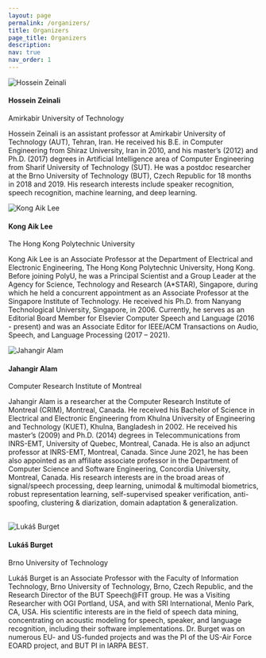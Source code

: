 ```yaml
---
layout: page
permalink: /organizers/
title: Organizers
page_title: Organizers
description:
nav: true
nav_order: 1
---
```



<div class="organizer">
  <img class="photo" alt="Hossein Zeinali" src="{{ site.baseurl }}/assets/img/Hossein_Zeinali.jpg">
  <div class="info">
    <h4>Hossein Zeinali
	  <a href="mailto:hsn.zeinali@gmail.com" title="Email"><i class="fas fa-envelope" style="margin-left: 5px;"></i></a>  
      <a href="https://scholar.google.com/citations?hl=en&user=KaGpFx8AAAAJ" title="Google Scholar"><i class="ai ai-google-scholar"></i></a>
	</h4>
    <p>Amirkabir University of Technology</p>
  </div>
  <p class="bio">
    Hossein Zeinali is an assistant professor at Amirkabir University of Technology (AUT), Tehran, Iran. He received his B.E. in Computer Engineering from Shiraz University, Iran in 2010, and his master’s (2012) and Ph.D. (2017) degrees in Artificial Intelligence area of Computer Engineering from Sharif University of Technology (SUT). He was a postdoc researcher at the Brno University of Technology (BUT), Czech Republic for 18 months in 2018 and 2019. His research interests include speaker recognition, speech recognition, machine learning, and deep learning.
  </p>
</div>

<div class="organizer">
  <img class="photo" alt="Kong Aik Lee" src="{{ site.baseurl }}/assets/img/Kong_Aik_Lee.jpg">
  <div class="info">
    <h4>Kong Aik Lee
	  <a href="mailto:kong-aik.lee@polyu.edu.hk" title="Email"><i class="fas fa-envelope" style="margin-left: 5px;"></i></a>  
      <a href="https://scholar.google.com/citations?user=SZegiA4AAAAJ&hl=en" title="Google Scholar"><i class="ai ai-google-scholar"></i></a>
	</h4>
    <p>The Hong Kong Polytechnic University</p>
  </div>
  <p class="bio">
    Kong Aik Lee is an Associate Professor at the Department of Electrical and Electronic Engineering, The Hong Kong Polytechnic University, Hong Kong. Before joining PolyU, he was a Principal Scientist and a Group Leader at the Agency for Science, Technology and Research (A*STAR), Singapore, during which he held a concurrent appointment as an Associate Professor at the Singapore Institute of Technology. He received his Ph.D. from Nanyang Technological University, Singapore, in 2006. Currently, he serves as an Editorial Board Member for Elsevier Computer Speech and Language (2016 - present) and was an Associate Editor for IEEE/ACM Transactions on Audio, Speech, and Language Processing (2017 – 2021).
  </p>
</div>

<div class="organizer">
  <img class="photo" alt="Jahangir Alam" src="{{ site.baseurl }}/assets/img/Jahangir_Alam.jpg">
  <div class="info">
    <h4>Jahangir Alam
	  <a href="mailto:jahangir.alam@crim.ca" title="Email"><i class="fas fa-envelope" style="margin-left: 5px;"></i></a>  
      <a href="https://scholar.google.com/citations?hl=en&user=m3SuGqwAAAAJ" title="Google Scholar"><i class="ai ai-google-scholar"></i></a>
	</h4>
    <p>Computer Research Institute of Montreal</p>
  </div>
  <p class="bio">
    Jahangir Alam is a researcher at the Computer Research Institute of Montreal (CRIM), Montreal, Canada. He received his Bachelor of Science in Electrical and Electronic Engineering from Khulna University of Engineering and Technology (KUET), Khulna, Bangladesh in 2002. He received his master’s (2009) and Ph.D. (2014) degrees in Telecommunications from INRS-EMT, University of Quebec, Montreal, Canada. He is also an adjunct professor at INRS-EMT, Montreal, Canada. Since June 2021, he has been also appointed as an affiliate associate professor in the Department of Computer Science and Software Engineering, Concordia University, Montreal, Canada. His research interests are in the broad areas of signal/speech processing, deep learning, unimodal & multimodal biometrics, robust representation learning, self-supervised speaker verification, anti-spoofing, clustering & diarization, domain adaptation & generalization.
  </p>
</div>

<br>

<div class="organizer">
  <img class="photo" alt="Lukáš Burget" src="{{ site.baseurl }}/assets/img/Lukas_Burget.jpg">
  <div class="info">
    <h4>Lukáš Burget
	  <a href="mailto:burget@fit.vutbr.cz" title="Email"><i class="fas fa-envelope" style="margin-left: 5px;"></i></a>  
      <a href="https://scholar.google.com/citations?user=pRBbU7wAAAAJ&hl=en" title="Google Scholar"><i class="ai ai-google-scholar"></i></a>
	</h4>
    <p>Brno University of Technology</p>
  </div>
  <p class="bio">
    Lukáš Burget is an Associate Professor with the Faculty of Information Technology, Brno University of Technology, Brno, Czech Republic, and the Research Director of the BUT Speech@FIT group. He was a Visiting Researcher with OGI Portland, USA, and with SRI International, Menlo Park, CA, USA. His scientific interests are in the field of speech data mining, concentrating on acoustic modeling for speech, speaker, and language recognition, including their software implementations. Dr. Burget was on numerous EU- and US-funded projects and was the PI of the US-Air Force EOARD project, and BUT PI in IARPA BEST.
  </p>
</div>


